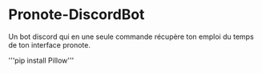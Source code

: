# Pronote-DiscordBot
Un bot discord qui en une seule commande récupère ton emploi du temps de ton interface pronote.

'''pip install Pillow'''
